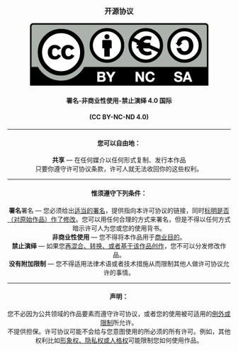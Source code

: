 ### <center>开源协议</center>

<center><img src=img/by-nc-sa.eu.png></center>

#### <center>署名-非商业性使用-禁止演绎 4.0 国际</center>
#### <center>(CC BY-NC-ND 4.0)</center>

---

#### <center>您可以自由地：</center>

<center><strong>共享</strong> — 在任何媒介以任何形式复制、发行本作品</center>

<center>只要你遵守许可协议条款，许可人就无法收回你的这些权利。</center>

---

#### <center>惟须遵守下列条件：</center>

<center><strong>署名</strong>署名 — 您必须给出<a href=https://creativecommons.org/licenses/by-nc-nd/4.0/deed.zh#>适当的署名</a>，提供指向本许可协议的链接，同时<a href=https://creativecommons.org/licenses/by-nc-nd/4.0/deed.zh#>标明是否（对原始作品）作了修改</a>。您可以用任何合理的方式来署名，但是不得以任何方式暗示许可人为您或您的使用背书。</center>

<center><strong>非商业性使用</strong> — 您不得将本作品用于<a href=https://creativecommons.org/licenses/by-nc-nd/4.0/deed.zh#>商业目的</a>。</center>

<center><strong>禁止演绎</strong> — 如果您<a href=https://creativecommons.org/licenses/by-nc-nd/4.0/deed.zh#>再混合、转换、或者基于该作品创作</a>，您不可以分发修改作品。</center>

<center><strong>没有附加限制</strong> — 您不得适用法律术语或者技术措施从而限制其他人做许可协议允许的事情。</center>

---

#### <center>声明：</center>

<center>您不必因为公共领域的作品要素而遵守许可协议，或者您的使用被可适用的<a href=https://creativecommons.org/licenses/by-nc-nd/4.0/deed.zh#>例外或限制</a>所允许。</center>

<center>不提供担保。许可协议可能不会给与您意图使用的所必须的所有许可。例如，其他权利比如<a href=https://creativecommons.org/licenses/by-nc-nd/4.0/deed.zh#>形象权、隐私权或人格权</a>可能限制您如何使用作品。</center>